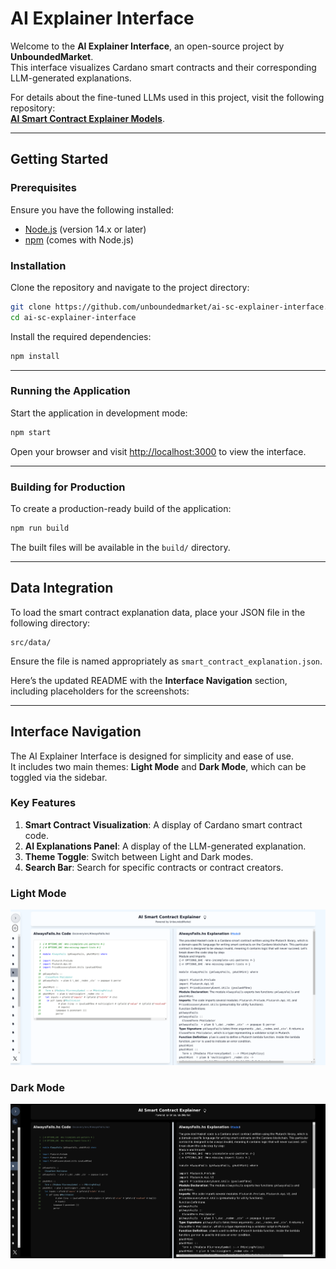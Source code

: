 # AI Explainer Interface

Welcome to the **AI Explainer Interface**, an open-source project by **UnboundedMarket**.  
This interface visualizes Cardano smart contracts and their corresponding LLM-generated explanations.  

For details about the fine-tuned LLMs used in this project, visit the following repository:  
[**AI Smart Contract Explainer Models**](https://github.com/unboundedmarket/ai-sc-explainer-models.git).  


---

## Getting Started

### Prerequisites
Ensure you have the following installed:
- [Node.js](https://nodejs.org/) (version 14.x or later)
- [npm](https://www.npmjs.com/) (comes with Node.js)

### Installation

Clone the repository and navigate to the project directory:
```bash
git clone https://github.com/unboundedmarket/ai-sc-explainer-interface.git
cd ai-sc-explainer-interface
```

Install the required dependencies:
```bash
npm install
```

---

### Running the Application

Start the application in development mode:
```bash
npm start
```

Open your browser and visit [http://localhost:3000](http://localhost:3000) to view the interface.

---

### Building for Production

To create a production-ready build of the application:
```bash
npm run build
```

The built files will be available in the `build/` directory.

---

## Data Integration

To load the smart contract explanation data, place your JSON file in the following directory:
```
src/data/
```

Ensure the file is named appropriately as `smart_contract_explanation.json`.

Here’s the updated README with the **Interface Navigation** section, including placeholders for the screenshots:

---

## Interface Navigation

The AI Explainer Interface is designed for simplicity and ease of use.  
It includes two main themes: **Light Mode** and **Dark Mode**, which can be toggled via the sidebar.

### Key Features
1. **Smart Contract Visualization**: A display of Cardano smart contract code.
2. **AI Explanations Panel**: A display of the LLM-generated explanation.
3. **Theme Toggle**: Switch between Light and Dark modes.
4. **Search Bar**: Search for specific contracts or contract creators.

### Light Mode
![Light Mode Screenshot](ExplainerLightmode.png)  

### Dark Mode
![Dark Mode Screenshot](ExplainerDarkmode.png)  
